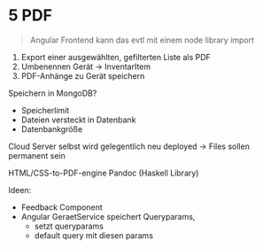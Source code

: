 5 PDF
=====

> Angular Frontend kann das evtl mit einem node library import

1. Export einer ausgewählten, gefilterten Liste als PDF
2. Umbenennen Gerät -> InventarItem
3. PDF-Anhänge zu Gerät speichern


Speichern in MongoDB?
- Speicherlimit
- Dateien versteckt in Datenbank
- Datenbankgröße

Cloud Server selbst wird gelegentlich neu deployed -> Files sollen permanent sein

HTML/CSS-to-PDF-engine
Pandoc (Haskell Library)

Ideen:
- Feedback Component
- Angular GeraetService speichert Queryparams,
	- setzt queryparams
	- default query mit diesen params


